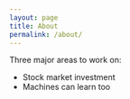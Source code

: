 ```yaml
---
layout: page
title: About
permalink: /about/
---
```


Three major areas to work on:
- Stock market investment
- Machines can learn too